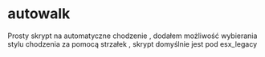 # autowalk
Prosty skrypt na automatyczne chodzenie , dodałem możliwość wybierania stylu chodzenia za pomocą strzałek , skrypt domyślnie jest pod esx_legacy 
